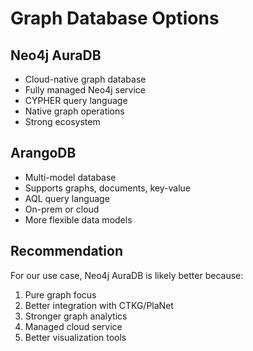 # Graph Database Options

## Neo4j AuraDB
- Cloud-native graph database
- Fully managed Neo4j service
- CYPHER query language
- Native graph operations
- Strong ecosystem

## ArangoDB
- Multi-model database
- Supports graphs, documents, key-value
- AQL query language
- On-prem or cloud
- More flexible data models

## Recommendation
For our use case, Neo4j AuraDB is likely better because:
1. Pure graph focus
2. Better integration with CTKG/PlaNet
3. Stronger graph analytics
4. Managed cloud service
5. Better visualization tools 